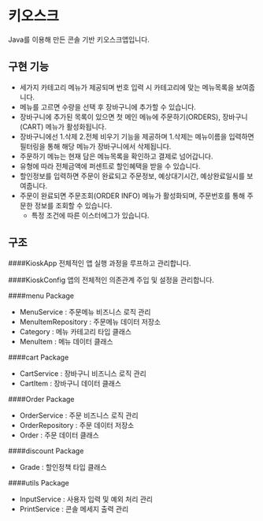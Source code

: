 # 키오스크
Java를 이용해 만든 콘솔 기반 키오스크앱입니다.

## 구현 기능
- 세가지 카테고리 메뉴가 제공되며 번호 입력 시 카테고리에 맞는 메뉴목록을 보여줍니다.
- 메뉴를 고르면 수량을 선택 후 장바구니에 추가할 수 있습니다.
- 장바구니에 추가된 목록이 있으면 첫 메인 메뉴에 주문하기(ORDERS), 장바구니(CART) 메뉴가 활성화됩니다.
- 장바구니에선 1.삭제 2.전체 비우기 기능을 제공하며 1.삭제는 메뉴이름을 입력하면 필터링을 통해 해당 메뉴가 장바구니에서 삭제됩니다.
- 주문하기 메뉴는 현재 담은 메뉴목록을 확인하고 결제로 넘어갑니다.
- 유형에 따라 전체금액에 퍼센트로 할인혜택을 받을 수 있습니다.
- 할인정보를 입력하면 주문이 완료되고 주문정보, 예상대기시간, 예상완료일시를 보여줍니다.
- 주문이 완료되면 주문조회(ORDER INFO) 메뉴가 활성화되며, 주문번호를 통해 주문한 정보를 조회할 수 있습니다.
  * 특정 조건에 따른 이스터에그가 있습니다.

## 구조
####KioskApp
전체적인 앱 실행 과정을 루프하고 관리합니다.

####KioskConfig
앱의 전체적인 의존관계 주입 및 설정을 관리합니다.

####menu Package
- MenuService : 주문메뉴 비즈니스 로직 관리
- MenuItemRepository : 주문메뉴 데이터 저장소
- Category : 메뉴 카테고리 타입 클래스
- MenuItem : 메뉴 데이터 클래스

####cart Package
- CartService : 장바구니 비즈니스 로직 관리
- CartItem : 장바구니 데이터 클래스

####Order Package
- OrderService : 주문 비즈니스 로직 관리
- OrderRepository : 주문 데이터 저장소
- Order : 주문 데이터 클래스

####discount Package
- Grade : 할인정책 타입 클래스

####utils Package
- InputService : 사용자 입력 및 예외 처리 관리
- PrintService : 콘솔 메세지 출력 관리

